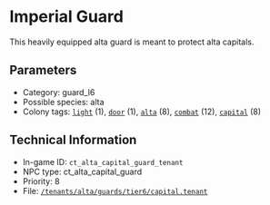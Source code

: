 # Imperial Guard

This heavily equipped alta guard is meant to protect alta capitals.

## Parameters

- Category: guard_l6
- Possible species: alta
- Colony tags: [`light`](https://ceterai.github.io/MyEnternia/Wiki/Tags/Light) (1), [`door`](https://ceterai.github.io/MyEnternia/Wiki/Tags/Door) (1), [`alta`](https://ceterai.github.io/MyEnternia/Wiki/Tags/Alta) (8), [`combat`](https://ceterai.github.io/MyEnternia/Wiki/Tags/Combat) (12), [`capital`](https://ceterai.github.io/MyEnternia/Wiki/Tags/Capital) (8)

## Technical Information

- In-game ID: `ct_alta_capital_guard_tenant`
- NPC type: ct_alta_capital_guard
- Priority: 8
- File: [`/tenants/alta/guards/tier6/capital.tenant`](https://github.com/Ceterai/Enternia/blob/main/tenants/alta/guards/tier6/capital.tenant)
